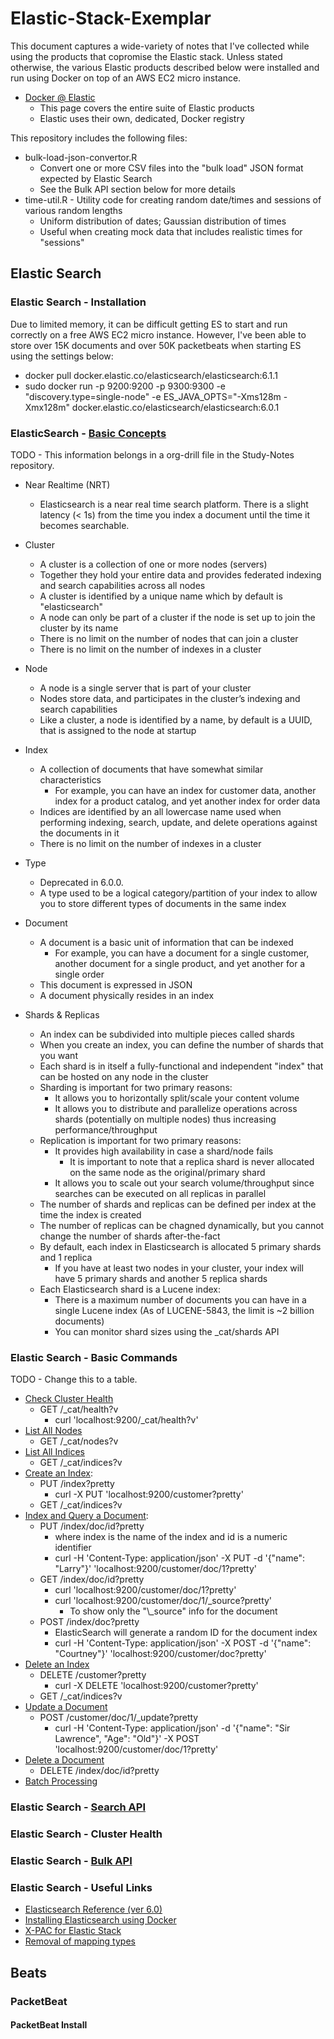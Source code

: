 # Elastic-Stack-Exemplar

This document captures a wide-variety of notes that I've collected while using the products that copromise the Elastic stack.  Unless stated otherwise, the various Elastic products described below were installed and run using Docker on top of an AWS EC2 micro instance.

* [Docker @ Elastic](https://www.docker.elastic.co/#)
  * This page covers the entire suite of Elastic products
  * Elastic uses their own, dedicated, Docker registry

This repository includes the following files:
* bulk-load-json-convertor.R
  * Convert one or more CSV files into the "bulk load" JSON format expected by Elastic Search
  * See the Bulk API section below for more details
* time-util.R - Utility code for creating random date/times and sessions of various random lengths
    * Uniform distribution of dates; Gaussian distribution of times
    * Useful when creating mock data that includes realistic times for "sessions"

## Elastic Search
### Elastic Search - Installation
Due to limited memory, it can be difficult getting ES to start and run correctly on a free AWS EC2 micro instance.  However, I've been able to store over 15K documents and over 50K packetbeats when starting ES using the settings below:

* docker pull docker.elastic.co/elasticsearch/elasticsearch:6.1.1
* sudo docker run -p 9200:9200 -p 9300:9300 -e "discovery.type=single-node" -e ES_JAVA_OPTS="-Xms128m -Xmx128m" docker.elastic.co/elasticsearch/elasticsearch:6.0.1

### ElasticSearch - [Basic Concepts](https://www.elastic.co/guide/en/elasticsearch/reference/current/_basic_concepts.html)

TODO - This information belongs in a org-drill file in the Study-Notes repository.

* Near Realtime (NRT)
  * Elasticsearch is a near real time search platform. There is a slight latency (< 1s) from the time you index a document until the time it becomes searchable.

* Cluster
  * A cluster is a collection of one or more nodes (servers)
  * Together they hold your entire data and provides federated indexing and search capabilities across all nodes
  * A cluster is identified by a unique name which by default is "elasticsearch"
  * A node can only be part of a cluster if the node is set up to join the cluster by its name
  * There is no limit on the number of nodes that can join a cluster
  * There is no limit on the number of indexes in a cluster

* Node
  * A node is a single server that is part of your cluster
  * Nodes store data, and participates in the cluster’s indexing and search capabilities
  * Like a cluster, a node is identified by a name, by default is a UUID, that is assigned to the node at startup

* Index
  * A collection of documents that have somewhat similar characteristics
    * For example, you can have an index for customer data, another index for a product catalog, and yet another index for order data
  * Indices are identified by an all lowercase name used when performing indexing, search, update, and delete operations against the documents in it
  * There is no limit on the number of indexes in a cluster

* Type
  * Deprecated in 6.0.0.
  * A type used to be a logical category/partition of your index to allow you to store different types of documents in the same index

* Document
  * A document is a basic unit of information that can be indexed
    * For example, you can have a document for a single customer, another document for a single product, and yet another for a single order
  * This document is expressed in JSON
  * A document physically resides in an index

* Shards & Replicas
  * An index can be subdivided into multiple pieces called shards
  * When you create an index, you can define the number of shards that you want
  * Each shard is in itself a fully-functional and independent "index" that can be hosted on any node in the cluster
  * Sharding is important for two primary reasons:
    * It allows you to horizontally split/scale your content volume
    * It allows you to distribute and parallelize operations across shards (potentially on multiple nodes) thus increasing performance/throughput
  * Replication is important for two primary reasons:
    * It provides high availability in case a shard/node fails
      * It is important to note that a replica shard is never allocated on the same node as the original/primary shard
    * It allows you to scale out your search volume/throughput since searches can be executed on all replicas in parallel
  * The number of shards and replicas can be defined per index at the time the index is created
  * The number of replicas can be chagned dynamically, but you cannot change the number of shards after-the-fact
  * By default, each index in Elasticsearch is allocated 5 primary shards and 1 replica
    * If you have at least two nodes in your cluster, your index will have 5 primary shards and another 5 replica shards
  * Each Elasticsearch shard is a Lucene index:
    * There is a maximum number of documents you can have in a single Lucene index (As of LUCENE-5843, the limit is ~2 billion documents)
    * You can monitor shard sizes using the _cat/shards API

### Elastic Search - Basic Commands

TODO - Change this to a table.

* [Check Cluster Health](https://www.elastic.co/guide/en/elasticsearch/reference/current/_cluster_health.html)
  * GET /_cat/health?v
    * curl 'localhost:9200/_cat/health?v'
* [List All Nodes](https://www.elastic.co/guide/en/elasticsearch/reference/current/_cluster_health.html)
  * GET /_cat/nodes?v
* [List All Indices](https://www.elastic.co/guide/en/elasticsearch/reference/current/_list_all_indices.html)
  * GET /_cat/indices?v
* [Create an Index](https://www.elastic.co/guide/en/elasticsearch/reference/current/_create_an_index.html):
  * PUT /index?pretty
    * curl -X PUT 'localhost:9200/customer?pretty'
  * GET /_cat/indices?v
* [Index and Query a Document](https://www.elastic.co/guide/en/elasticsearch/reference/current/_index_and_query_a_document.html):
  * PUT /index/doc/id?pretty
    * where index is the name of the index and id is a numeric identifier
    * curl -H 'Content-Type: application/json' -X PUT -d '{"name": "Larry"}' 'localhost:9200/customer/doc/1?pretty'
  * GET /index/doc/id?pretty
    * curl 'localhost:9200/customer/doc/1?pretty'
    * curl 'localhost:9200/customer/doc/1/_source?pretty'
      * To show only the "\\_source" info for the document
  * POST /index/doc?pretty
    * ElasticSearch will generate a random ID for the document index
    * curl -H 'Content-Type: application/json' -X POST -d '{"name": "Courtney"}' 'localhost:9200/customer/doc?pretty'
* [Delete an Index](https://www.elastic.co/guide/en/elasticsearch/reference/current/_delete_an_index.html)
  * DELETE /customer?pretty
    * curl -X DELETE 'localhost:9200/customer?pretty'
  * GET /_cat/indices?v
* [Update a Document](https://www.elastic.co/guide/en/elasticsearch/reference/current/_updating_documents.html)
  * POST /customer/doc/1/_update?pretty
    * curl -H 'Content-Type: application/json' -d '{"name": "Sir Lawrence", "Age": "Old"}' -X POST 'localhost:9200/customer/doc/1?pretty'
* [Delete a Document](https://www.elastic.co/guide/en/elasticsearch/reference/current/_deleting_documents.html)
  * DELETE /index/doc/id?pretty
* [Batch Processing](https://www.elastic.co/guide/en/elasticsearch/reference/current/_batch_processing.html)

### Elastic Search - [Search API](https://www.elastic.co/guide/en/elasticsearch/reference/current/_the_search_api.html)

### Elastic Search - Cluster Health

### Elastic Search - [Bulk API](https://www.elastic.co/guide/en/elasticsearch/reference/current/docs-bulk.html)

### Elastic Search - Useful Links
* [Elasticsearch Reference (ver 6.0)](https://www.elastic.co/guide/en/elasticsearch/reference/current/index.html)
* [Installing Elasticsearch using Docker](https://www.elastic.co/guide/en/elasticsearch/reference/current/docker.html)
* [X-PAC for Elastic Stack](https://www.elastic.co/guide/en/x-pack/6.0/xpack-introduction.html)
* [Removal of mapping types](https://www.elastic.co/guide/en/elasticsearch/reference/6.x/removal-of-types.html)

## Beats
### PacketBeat
#### PacketBeat Install

